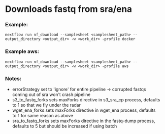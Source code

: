 # Downloads fastq from sra/ena
### Example:
`nextflow run nf_download --samplesheet <samplesheet_path> --output_directory <output_dir> -w <work_dir> -profile docker`
### Example aws:
`nextflow run nf_download --samplesheet <samplesheet_path> --output_directory <output_dir> -w <work_dir> -profile aws`
### Notes:
* errorStrategy set to 'ignore' for entire pipeline -> corrupted fastqs coming out of sra won't crash pipeline
* s3_to_fastq_forks sets maxForks directive in s3_sra_cp process, defaults to 1 so that we fly under the radar
* wget_ena_forks sets maxForks directive in wget_ena process, defaults to 1 for same reason as above
* sra_to_fastq_forks sets maxForks directive in the fastq-dump process, defaults to 5 but should be increased if using batch 
